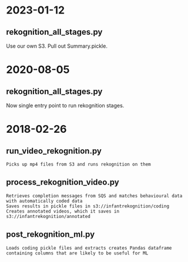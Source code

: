 # 2023-01-12
## rekognition_all_stages.py
Use our own S3. Pull out Summary.pickle.
# 2020-08-05
## rekognition_all_stages.py
Now single entry point to run rekognition stages.


# 2018-02-26 
## run_video_rekognition.py
    Picks up mp4 files from S3 and runs rekognition on them
## process_rekognition_video.py
    Retrieves completion messages from SQS and matches behavioural data with automatically coded data
    Saves results in pickle files in s3://infantrekognition/coding
    Creates annotated videos, which it saves in s3://infantrekognition/annotated
## post_rekognition_ml.py
    Loads coding pickle files and extracts creates Pandas dataframe containing columns that are likely to be useful for ML

